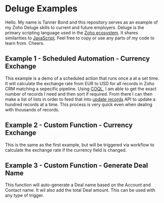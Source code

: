 # Deluge Examples
Hello. My name is Tanner Bond and this repository serves as an example of my Zoho Deluge skills to current and future employers. Deluge is the primary scripting language used in the [Zoho ecosystem](https://www.zoho.com/deluge/). It shares similarities to [JavaScript](https://en.wikipedia.org/wiki/JavaScript). Feel free to copy or use any parts of my code to learn from. Cheers.

## Example 1 - Scheduled Automation - Currency Exchange
This example is a demo of a scheduled action that runs once a at a set time. It will calculate the exchange rate from EUR to USD for all records in Zoho CRM matching a sepecific pipeline. Using [COQL](https://www.zoho.com/crm/developer/docs/api/v8/COQL-Overview.html), I am able to get the exact number of records I need and then sort if required. From there I can then make a list of lists in order to feed that into [update records](https://www.zoho.com/deluge/help/crm/bulk-update-records.html) API to update a hundred records at a time. This process is very quick even when dealing with thousands of records.

## Example 2 - Custom Function - Currency Exchange
This is the same as the first example, but will be triggered via workflow to calculate the exchange rate if the currency field is changed.

## Example 3 - Custom Function - Generate Deal Name
This function will auto-generate a Deal name based on the Account and Contact name. It wil also add the total Deal amount. This can be used with any type of trigger.
